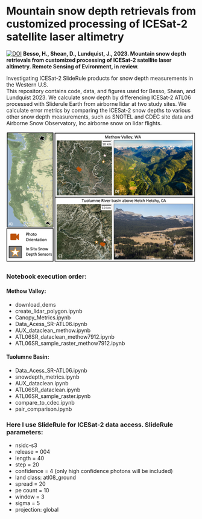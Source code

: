 # Mountain snow depth retrievals from customized processing of ICESat-2 satellite laser altimetry  
[![DOI](https://zenodo.org/badge/502175042.svg)](https://zenodo.org/doi/10.5281/zenodo.10048877)
**Besso, H., Shean, D., Lundquist, J., 2023. Mountain snow depth retrievals from customized processing of ICESat-2 satellite laser altimetry. Remote Sensing of Evironment, in review.**

Investigating ICESat-2 SlideRule products for snow depth measurements in the Western U.S.  
This repository contains code, data, and figures used for Besso, Shean, and Lundquist 2023. We calculate snow depth by differencing ICESat-2 ATL06 processed with Sliderule Earth from airborne lidar at two study sites. We calculate error metrics by comparing the ICESat-2 snow depths to various other snow depth measurements, such as SNOTEL and CDEC site data and Airborne Snow Observatory, Inc airborne snow on lidar flights.  

![alt text](tuolumne_basin/figures/Figure_1.jpg) 

### Notebook execution order:  
#### Methow Valley:
* download_dems
* create_lidar_polygon.ipynb
* Canopy_Metrics.ipynb
* Data_Acess_SR-ATL06.ipynb
* AUX_dataclean_methow.ipynb
* ATL06SR_dataclean_methow7912.ipynb
* ATL06SR_sample_raster_methow7912.ipynb

#### Tuolumne Basin:
* Data_Acess_SR-ATL06.ipynb
* snowdepth_metrics.ipynb
* AUX_dataclean.ipynb
* ATL06SR_dataclean.ipynb
* ATL06SR_sample_raster.ipynb
* compare_to_cdec.ipynb
* pair_comparison.ipynb

### Here I use SlideRule for ICESat-2 data access. SlideRule parameters:
* nsidc-s3
* release = 004
* length = 40
* step = 20
* confidence = 4 (only high confidence photons will be included)
* land class: atl08_ground
* spread = 20
* pe count = 10
* window = 3
* sigma = 5
* projection: global


